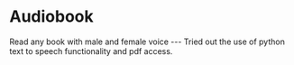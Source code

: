 # Audiobook
Read any book with male and female voice ---
Tried out the use of python text to speech functionality and pdf access. 
